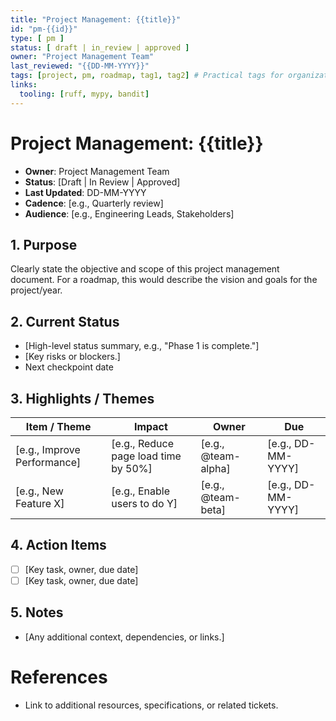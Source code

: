 ```yaml
---
title: "Project Management: {{title}}"
id: "pm-{{id}}"
type: [ pm ]
status: [ draft | in_review | approved ]
owner: "Project Management Team"
last_reviewed: "{{DD-MM-YYYY}}"
tags: [project, pm, roadmap, tag1, tag2] # Practical tags for organization and search, e.g., project, feature, bug, documentation-type
links:
  tooling: [ruff, mypy, bandit]
---
```


# Project Management: {{title}}

- **Owner**: Project Management Team
- **Status**: [Draft | In Review | Approved]
- **Last Updated**: DD-MM-YYYY
- **Cadence**: [e.g., Quarterly review]
- **Audience**: [e.g., Engineering Leads, Stakeholders]

## 1. Purpose

Clearly state the objective and scope of this project management document. For a roadmap, this would describe the vision and goals for the project/year.

## 2. Current Status

- [High-level status summary, e.g., "Phase 1 is complete."]
- [Key risks or blockers.]
- Next checkpoint date

## 3. Highlights / Themes

| Item / Theme | Impact | Owner | Due |
| --- | --- | --- | --- |
| [e.g., Improve Performance] | [e.g., Reduce page load time by 50%] | [e.g., @team-alpha] | [e.g., DD-MM-YYYY] |
| [e.g., New Feature X] | [e.g., Enable users to do Y] | [e.g., @team-beta] | [e.g., DD-MM-YYYY] |

## 4. Action Items

- [ ] [Key task, owner, due date]
- [ ] [Key task, owner, due date]

## 5. Notes

- [Any additional context, dependencies, or links.]

<!-- Add more numbered sections as needed, e.g., ## 6. [Another Section Title] -->

# References

- Link to additional resources, specifications, or related tickets.
